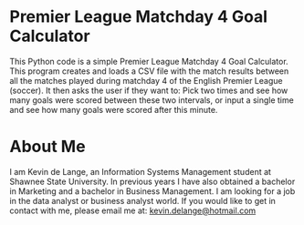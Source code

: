 # Premier League Matchday 4 Goal Calculator
This Python code is a simple Premier League Matchday 4 Goal Calculator. This program creates and loads a CSV file with the match results between all the matches played during matchday 4 of the English Premier League (soccer). It then asks the user if they want to: Pick two times and see how many goals were scored between these two intervals, or input a single time and see how many goals were scored after this minute.

# About Me
I am Kevin de Lange, an Information Systems Management student at Shawnee State University. In previous years I have also obtained a bachelor in Marketing and a bachelor in Business Management. I am looking for a job in the data analyst or business analyst world. If you would like to get in contact with me, please email me at: kevin.delange@hotmail.com
